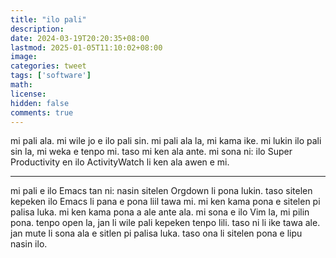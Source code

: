 ```yaml
---
title: "ilo pali"
description: 
date: 2024-03-19T20:20:35+08:00
lastmod: 2025-01-05T11:10:02+08:00
image: 
categories: tweet
tags: ['software']
math: 
license: 
hidden: false
comments: true
---
```


mi pali ala. mi wile jo e ilo pali sin. mi pali ala la, mi kama ike. mi lukin ilo pali sin la, mi weka e tenpo mi. taso mi ken ala ante. mi sona ni: ilo Super Productivity en ilo ActivityWatch li ken ala awen e mi. 

***

mi pali e ilo Emacs tan ni: nasin sitelen Orgdown li pona lukin. taso sitelen kepeken ilo Emacs li pana e pona liil tawa mi. mi ken kama pona e sitelen pi palisa luka. mi ken kama pona a ale ante ala. mi sona e ilo Vim la, mi pilin pona. tenpo open la, jan li wile pali kepeken tenpo lili. taso ni li ike tawa ale. jan mute li sona ala e sitlen pi palisa luka. taso ona li sitelen pona e lipu nasin ilo.

